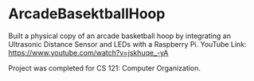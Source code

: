# ArcadeBasektballHoop

Built a physical copy of an arcade basketball hoop by integrating an Ultrasonic Distance Sensor and LEDs with a Raspberry Pi. YouTube Link: https://www.youtube.com/watch?v=jskhuqe_-yA

Project was completed for CS 121: Computer Organization.
